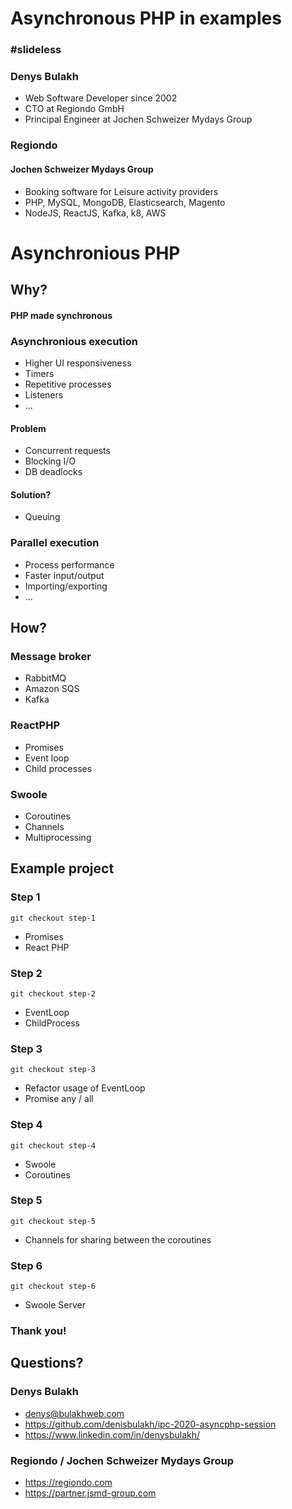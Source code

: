 # Asynchronous PHP in examples
### #slideless
 
### Denys Bulakh
- Web Software Developer since 2002
- CTO at Regiondo GmbH
- Principal Engineer at Jochen Schweizer Mydays Group
 

### Regiondo
#### Jochen Schweizer Mydays Group
- Booking software for Leisure activity providers
- PHP, MySQL, MongoDB, Elasticsearch, Magento
- NodeJS, ReactJS, Kafka, k8, AWS

# Asynchronious PHP

## Why?

#### PHP made synchronous

### Asynchronious execution
- Higher UI responsiveness
- Timers
- Repetitive processes
- Listeners 
- ...

#### Problem 

- Concurrent requests
- Blocking I/O
- DB deadlocks

#### Solution?
- Queuing 

### Parallel execution
- Process performance
- Faster input/output
- Importing/exporting
- ...

## How?
### Message broker
- RabbitMQ
- Amazon SQS
- Kafka

### ReactPHP
- Promises
- Event loop
- Child processes

### Swoole
- Coroutines
- Channels
- Multiprocessing

## Example project
### Step 1
`git checkout step-1`
- Promises
- React PHP

### Step 2
`git checkout step-2`
- EventLoop
- ChildProcess

### Step 3
`git checkout step-3`
- Refactor usage of EventLoop
- Promise any / all

### Step 4
`git checkout step-4`
- Swoole
- Coroutines

### Step 5
`git checkout step-5`
- Channels for sharing between the coroutines

### Step 6
`git checkout step-6`
- Swoole Server

### Thank you!

## Questions?
### Denys Bulakh
- denys@bulakhweb.com
- https://github.com/denisbulakh/ipc-2020-asyncphp-session
- https://www.linkedin.com/in/denysbulakh/

### Regiondo / Jochen Schweizer Mydays Group
- https://regiondo.com
- https://partner.jsmd-group.com
